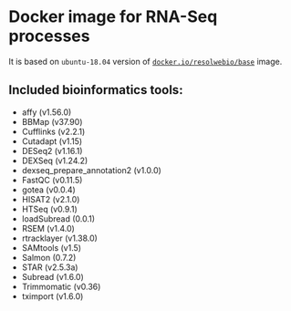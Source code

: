 # Docker image for RNA-Seq processes

It is based on `ubuntu-18.04` version of [`docker.io/resolwebio/base`](
https://hub.docker.com/r/resolwebio/base/) image.

Included bioinformatics tools:
------------------------------
* affy (v1.56.0)
* BBMap (v37.90)
* Cufflinks (v2.2.1)
* Cutadapt (v1.15)
* DESeq2 (v1.16.1)
* DEXSeq (v1.24.2)
* dexseq_prepare_annotation2 (v1.0.0)
* FastQC (v0.11.5)
* gotea (v0.0.4)
* HISAT2 (v2.1.0)
* HTSeq (v0.9.1)
* loadSubread (0.0.1)
* RSEM (v1.4.0)
* rtracklayer (v1.38.0)
* SAMtools (v1.5)
* Salmon (0.7.2)
* STAR (v2.5.3a)
* Subread (v1.6.0)
* Trimmomatic (v0.36)
* tximport (v1.6.0)
